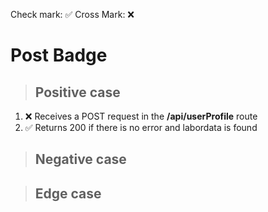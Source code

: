 Check mark: ✅
Cross Mark: ❌

# Post Badge

> ## Positive case

1. ❌ Receives a POST request in the **/api/userProfile** route
2. ✅ Returns 200 if there is no error and labordata is found

> ## Negative case

> ## Edge case
